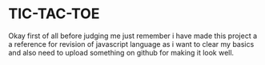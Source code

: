 # TIC-TAC-TOE


Okay first of all before judging me just remember i have made this project a a reference for revision of javascript language as i want to clear my basics and also need to upload something on github for making it look well.
